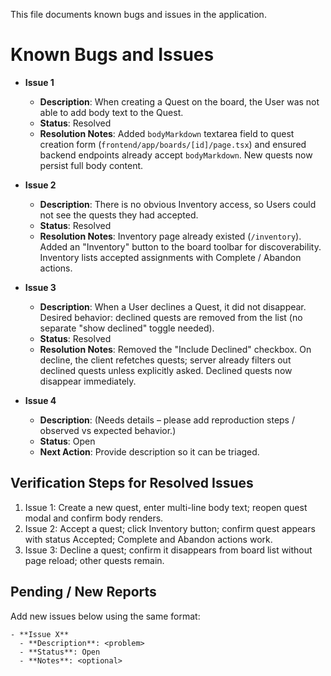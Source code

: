 This file documents known bugs and issues in the application.

# Known Bugs and Issues

- **Issue 1**
  - **Description**: When creating a Quest on the board, the User was not able to add body text to the Quest.
  - **Status**: Resolved
  - **Resolution Notes**: Added `bodyMarkdown` textarea field to quest creation form (`frontend/app/boards/[id]/page.tsx`) and ensured backend endpoints already accept `bodyMarkdown`. New quests now persist full body content.

- **Issue 2**
  - **Description**: There is no obvious Inventory access, so Users could not see the quests they had accepted.
  - **Status**: Resolved
  - **Resolution Notes**: Inventory page already existed (`/inventory`). Added an "Inventory" button to the board toolbar for discoverability. Inventory lists accepted assignments with Complete / Abandon actions.

- **Issue 3**
  - **Description**: When a User declines a Quest, it did not disappear. Desired behavior: declined quests are removed from the list (no separate "show declined" toggle needed).
  - **Status**: Resolved
  - **Resolution Notes**: Removed the "Include Declined" checkbox. On decline, the client refetches quests; server already filters out declined quests unless explicitly asked. Declined quests now disappear immediately.

- **Issue 4**
  - **Description**: (Needs details – please add reproduction steps / observed vs expected behavior.)
  - **Status**: Open
  - **Next Action**: Provide description so it can be triaged.

## Verification Steps for Resolved Issues
1. Issue 1: Create a new quest, enter multi-line body text; reopen quest modal and confirm body renders.
2. Issue 2: Accept a quest; click Inventory button; confirm quest appears with status Accepted; Complete and Abandon actions work.
3. Issue 3: Decline a quest; confirm it disappears from board list without page reload; other quests remain.

## Pending / New Reports
Add new issues below using the same format:
```
- **Issue X**
  - **Description**: <problem>
  - **Status**: Open
  - **Notes**: <optional>
```
